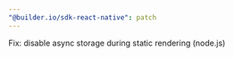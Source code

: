 ```yaml
---
"@builder.io/sdk-react-native": patch
---
```


Fix: disable async storage during static rendering (node.js)
